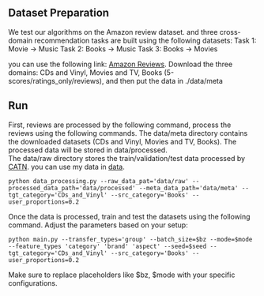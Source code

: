 
## Dataset Preparation
We test our algorithms on the Amazon review dataset. and three cross-domain recommendation tasks are built using the following datasets:
Task 1: Movie → Music 
Task 2: Books → Music
Task 3: Books → Movies

you can use the following link: [Amazon Reviews](http://jmcauley.ucsd.edu/data/amazon/links.html). Download the three domains: 
CDs and Vinyl, Movies and TV, Books (5-scores/ratings_only/reviews), and then put the data in ./data/meta 


## Run
First, reviews are processed by the following command, process the reviews using the following commands. 
The data/meta directory contains the downloaded datasets (CDs and Vinyl, Movies and TV, Books). The processed data will be stored in data/processed.  
The data/raw directory stores the train/validation/test data processed by [CATN](https://github.com/AkiraZC/CATN). 
you can use my data in [data](https://drive.google.com/drive/folders/1bezCXI5yK4WtgWxzDHS_Qoaa0wtjrZPG?usp=drive_link).

```
python data_processing.py --raw_data_pat='data/raw' --processed_data_path='data/processed' --meta_data_path='data/meta' --tgt_category='CDs_and_Vinyl' --src_category='Books' --user_proportions=0.2
```

Once the data is processed, train and test the datasets using the following command. Adjust the parameters based on your setup:
```
python main.py --transfer_types='group' --batch_size=$bz --mode=$mode --feature_types 'category' 'brand' 'aspect' --seed=$seed --tgt_category='CDs_and_Vinyl' --src_category='Books' --user_proportions=0.2
```
Make sure to replace placeholders like $bz, $mode with your specific configurations.



